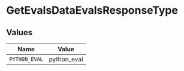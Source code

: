 # GetEvalsDataEvalsResponseType


## Values

| Name          | Value         |
| ------------- | ------------- |
| `PYTHON_EVAL` | python_eval   |